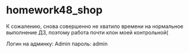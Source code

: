 # homework48_shop

К сожалению, снова совершенно не хватило времени на нормальное выполнение ДЗ, поэтому работа почти клон моей контрольной(

Логин на админку:  Admin   пароль: admin 
